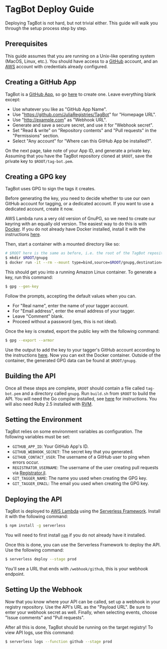 # TagBot Deploy Guide

Deploying TagBot is not hard, but not trivial either.
This guide will walk you through the setup process step by step.

## Prerequisites

This guide assumes that you are running on a Unix-like operating system (MacOS, Linux, etc.).
You should have access to a [GitHub](https://github.com) account, and an [AWS](https://aws.amazon.com) account with credentials already configured.

## Creating a GitHub App

TagBot is a [GitHub App](https://developer.github.com/apps), so go [here](https://github.com/settings/apps/new) to create one.
Leave everything blank except:

- Use whatever you like as "GitHub App Name".
- Use "https://github.com/JuliaRegistries/TagBot" for "Homepage URL".
- Use "http://example.com" as "Webhook URL".
- Generate and save a secure secret, and use it for "Webhook secret".
- Set "Read & write" on "Repository contents" and "Pull requests" in the "Permissions" section.
- Select "Any account" for "Where can this GitHub App be installed?".

On the next page, take note of your App ID, and generate a private key.
Assuming that you have the TagBot repository cloned at `$ROOT`, save the private key to `$ROOT/tag-bot.pem`.

## Creating a GPG key

TagBot uses GPG to sign the tags it creates.

Before generating the key, you need to decide whether to use our own GitHub account for tagging, or a dedicated account.
If you want to use a dedicated account, create it now.

AWS Lambda runs a very old version of GnuPG, so we need to create our keyring with an equally old version.
The easiest way to do this is with [Docker](https://docker.com).
If you do not already have Docker installed, install it with the instructions [here](https://docs.docker.com/install).

Then, start a container with a mounted directory like so:

```sh
# $ROOT here is the same as before, i.e. the root of the TagBot repository.
$ mkdir $ROOT/gnupg
$ docker run -it --rm --mount type=bind,source=$ROOT/gnupg,destination=/root/.gnupg amazonlinux:2018.03
```

This should get you into a running Amazon Linux container.
To generate a key, run this command:

```sh
$ gpg --gen-key
```

Follow the prompts, accepting the default values when you can.

- For "Real name", enter the name of your tagger account.
- For "Email address", enter the email address of your tagger.
- Leave "Comment" blank.
- Proceed without a password (yes, this is not ideal).

Once the key is created, export the public key with the following command:

```sh
$ gpg --export --armor
```

Use the output to add the key to your tagger's GitHub account according to the instructions [here](https://help.github.com/en/articles/adding-a-new-gpg-key-to-your-github-account).
Now you can exit the Docker container.
Outside of the container, the generated GPG data can be found at `$ROOT/gnupg`.

## Building the API

Once all these steps are complete, `$ROOT` should contain a file called `tag-bot.pem` and a directory called `gnupg`.
Run `build.sh` from `$ROOT` to build the API.
You will need the Go compiler installed, see [here](https://golang.org/doc/install) for instructions.
You will also need Ruby 2.5 installed with [RVM](http://rvm.io).

## Setting the Environment

TagBot relies on some environment variables as configuration.
The following variables must be set:

- `GITHUB_APP_ID`: Your GitHub App's ID.
- `GITHUB_WEBHOOK_SECRET`: The secret key that you generated.
- `GITHUB_CONTACT_USER`: The username of a GitHub user to ping when errors occur.
- `REGISTRATOR_USERNAME`: The username of the user creating pull requests via [Registrator.jl](https://github.com/JuliaRegistries/Registrator.jl).
- `GIT_TAGGER_NAME`: The name you used when creating the GPG key.
- `GIT_TAGGER_EMAIL`: The email you used when creating the GPG key.

## Deploying the API

TagBot is deployed to [AWS Lambda](https://aws.amazon.com/lambda/) using the [Serverless Framework](https://serverless.com).
Install it with the following command:

```sh
$ npm install -g serverless
```

You will need to first install [`npm`](https://npmjs.com/get-npm) if you do not already have it installed.

Once this is done, you can use the Serverless Framework to deploy the API.
Use the following command:

```sh
$ serverless deploy --stage prod
```

You'll see a URL that ends with `/webhook/github`, this is your webhook endpoint.

## Setting Up the Webhook

Now that you know where your API can be called, set up a webhook in your registry repository.
Use the API's URL as the "Payload URL".
Be sure to enter your webhook secret as well.
Finally, when selecting events, choose "Issue comments" and "Pull requests".

After all this is done, TagBot should be running on the target registry!
To view API logs, use this command:

```sh
$ serverless logs --function github --stage prod
```
